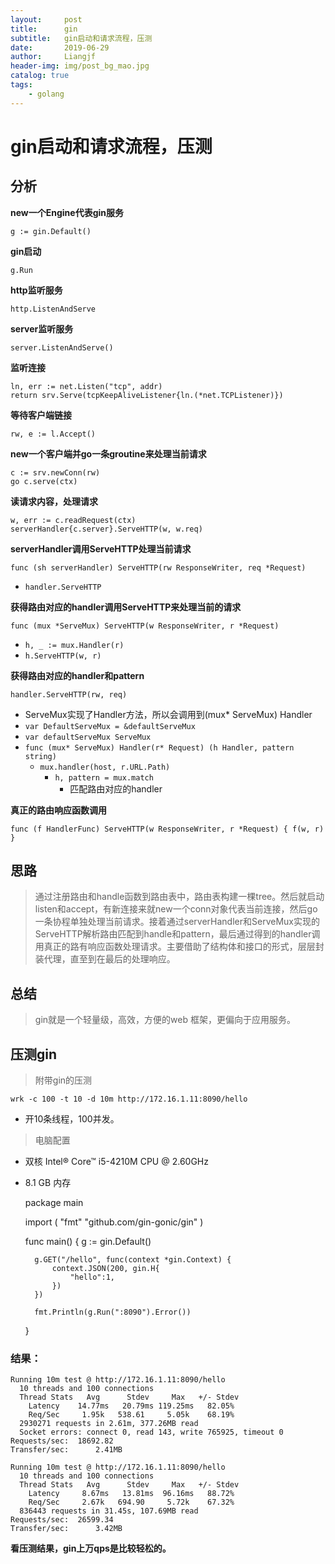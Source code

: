 ```yaml
---
layout:     post                  
title:      gin
subtitle:   gin启动和请求流程，压测
date:       2019-06-29
author:     Liangjf                  
header-img: img/post_bg_mao.jpg
catalog: true                      
tags:                       
    - golang
---
```


# gin启动和请求流程，压测
## 分析
**new一个Engine代表gin服务**

`g := gin.Default()`


**gin启动**

`g.Run`


**http监听服务**

`http.ListenAndServe`


**server监听服务**

`server.ListenAndServe()`


**监听连接**

	ln, err := net.Listen("tcp", addr)
	return srv.Serve(tcpKeepAliveListener{ln.(*net.TCPListener)})


**等待客户端链接**

`rw, e := l.Accept()`


**new一个客户端并go一条groutine来处理当前请求**

	c := srv.newConn(rw)
	go c.serve(ctx)


**读请求内容，处理请求**

	w, err := c.readRequest(ctx)
	serverHandler{c.server}.ServeHTTP(w, w.req)


**serverHandler调用ServeHTTP处理当前请求**

`func (sh serverHandler) ServeHTTP(rw ResponseWriter, req *Request)`
- `handler.ServeHTTP`


**获得路由对应的handler调用ServeHTTP来处理当前的请求**

`func (mux *ServeMux) ServeHTTP(w ResponseWriter, r *Request)`
- `h, _ := mux.Handler(r)`
- `h.ServeHTTP(w, r)`


**获得路由对应的handler和pattern**

`handler.ServeHTTP(rw, req)`
- ServeMux实现了Handler方法，所以会调用到(mux* ServeMux) Handler
- `var DefaultServeMux = &defaultServeMux`
- `var defaultServeMux ServeMux`
- `func (mux* ServeMux) Handler(r* Request) (h Handler, pattern string)`
    - `mux.handler(host, r.URL.Path)`
        - `h, pattern = mux.match`
            - 匹配路由对应的handler


**真正的路由响应函数调用**

`func (f HandlerFunc) ServeHTTP(w ResponseWriter, r *Request) {
    f(w, r)
}`


## **思路**
> 通过注册路由和handle函数到路由表中，路由表构建一棵tree。然后就启动listen和accept，有新连接来就new一个conn对象代表当前连接，然后go一条协程单独处理当前请求。接着通过serverHandler和ServeMux实现的ServeHTTP解析路由匹配到handle和pattern，最后通过得到的handler调用真正的路有响应函数处理请求。主要借助了结构体和接口的形式，层层封装代理，直至到在最后的处理响应。

## **总结**
> gin就是一个轻量级，高效，方便的web 框架，更偏向于应用服务。

## 压测gin
> 附带gin的压测

`wrk -c 100 -t 10 -d 10m http://172.16.1.11:8090/hello`

- 开10条线程，100并发。

> 电脑配置
- 双核 Intel® Core™ i5-4210M CPU @ 2.60GHz
- 8.1 GB 内存

    package main

    import (
        "fmt"
        "github.com/gin-gonic/gin"
    )

    func main() {
        g := gin.Default()

        g.GET("/hello", func(context *gin.Context) {
            context.JSON(200, gin.H{
                "hello":1,
            })
        })

        fmt.Println(g.Run(":8090").Error())
    }

### 结果：

    Running 10m test @ http://172.16.1.11:8090/hello
      10 threads and 100 connections
      Thread Stats   Avg      Stdev     Max   +/- Stdev
        Latency    14.77ms   20.79ms 119.25ms   82.05%
        Req/Sec     1.95k   538.61     5.05k    68.19%
      2930271 requests in 2.61m, 377.26MB read
      Socket errors: connect 0, read 143, write 765925, timeout 0
    Requests/sec:  18692.82
    Transfer/sec:      2.41MB

    Running 10m test @ http://172.16.1.11:8090/hello
      10 threads and 100 connections
      Thread Stats   Avg      Stdev     Max   +/- Stdev
        Latency     8.67ms   13.81ms  96.16ms   88.72%
        Req/Sec     2.67k   694.90     5.72k    67.32%
      836443 requests in 31.45s, 107.69MB read
    Requests/sec:  26599.34
    Transfer/sec:      3.42MB

**看压测结果，gin上万qps是比较轻松的。**




